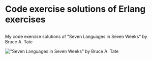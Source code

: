 # Code exercise solutions of Erlang exercises
## 
My code exercise solutions of "Seven Languages in Seven Weeks" by Bruce A. Tate

!["Seven Languages in Seven Weeks" by Bruce A. Tate](http://imagery.pragprog.com/products/195/btlang.jpg "Seven Languages in Seven Weeks")

